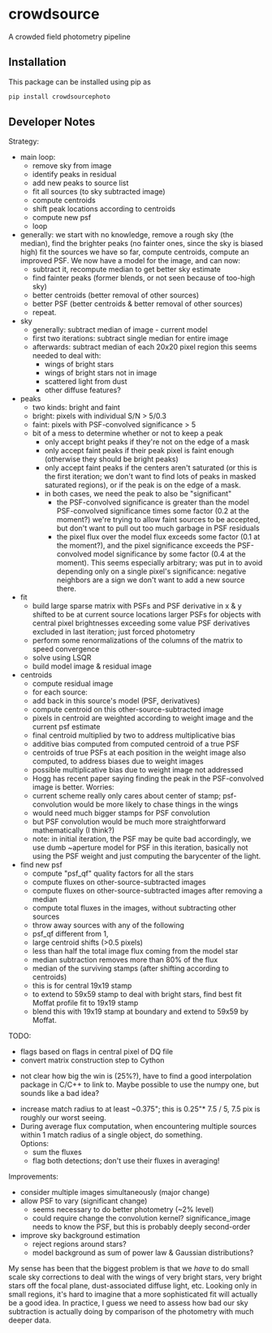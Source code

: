 # crowdsource

A crowded field photometry pipeline

## Installation

This package can be installed using pip as

```python
pip install crowdsourcephoto
```

## Developer Notes

Strategy:
  * main loop:
    - remove sky from image
    - identify peaks in residual
    - add new peaks to source list
    - fit all sources (to sky subtracted image)
    - compute centroids
    - shift peak locations according to centroids
    - compute new psf
    - loop
  * generally: we start with no knowledge, remove a rough sky (the median),
    find the brighter peaks (no fainter ones, since the sky is biased high)
    fit the sources we have so far, compute centroids, compute an improved
    PSF.  We now have a model for the image, and can now:
    - subtract it, recompute median to get better sky estimate
    - find fainter peaks (former blends, or not seen because of too-high sky)
    - better centroids (better removal of other sources)
    - better PSF (better centroids & better removal of other sources)
    - repeat.
  * sky
    - generally: subtract median of image - current model
    - first two iterations: subtract single median for entire image
    - afterwards: subtract median of each 20x20 pixel region
      this seems needed to deal with:
      - wings of bright stars
      - wings of bright stars not in image
      - scattered light from dust
      - other diffuse features?
  * peaks
    - two kinds: bright and faint
    - bright: pixels with individual S/N > 5/0.3
    - faint: pixels with PSF-convolved significance > 5
    - bit of a mess to determine whether or not to keep a peak
      - only accept bright peaks if they're not on the edge of a mask
      - only accept faint peaks if their peak pixel is faint enough
        (otherwise they should be bright peaks)
      - only accept faint peaks if the centers aren't saturated
        (or this is the first iteration; we don't want to find lots
         of peaks in masked saturated regions), or if the peak is on
         the edge of a mask.
      - in both cases, we need the peak to also be "significant"
        - the PSF-convolved significance is greater than the model
          PSF-convolved significance times some factor
          (0.2 at the moment?)
          we're trying to allow faint sources to be accepted, but
          don't want to pull out too much garbage in PSF residuals
        - the pixel flux over the model flux exceeds some factor
          (0.1 at the moment?), and the pixel significance exceeds
          the PSF-convolved model significance by some factor
          (0.4 at the moment).  This seems especially arbitrary; was
          put in to avoid depending only on a single pixel's
          significance: negative neighbors are a sign we don't want
          to add a new source there.
  * fit
    - build large sparse matrix with PSFs and PSF derivative in x & y
      shifted to be at current source locations
      larger PSFs for objects with central pixel brightnesses exceeding
      some value
      PSF derivatives excluded in last iteration; just forced photometry
    - perform some renormalizations of the columns of the matrix to
      speed convergence
    - solve using LSQR
    - build model image & residual image
  * centroids
    - compute residual image
    - for each source:
     - add back in this source's model (PSF, derivatives)
     - compute centroid on this other-source-subtracted image
     - pixels in centroid are weighted according to weight image and
       the current psf estimate
     - final centroid multiplied by two to address multiplicative bias
     - additive bias computed from computed centroid of a true PSF
     - centroids of true PSFs at each position in the weight image
       also computed, to address biases due to weight images
     - possible multiplicative bias due to weight image not addressed
     - Hogg has recent paper saying finding the peak in the PSF-convolved
       image is better.  Worries:
      - current scheme really only cares about center of stamp;
        psf-convolution would be more likely to chase things in the
        wings
      - would need much bigger stamps for PSF convolution
      - but PSF convolution would be much more straightforward
        mathematically (I think?)
      - note: in initial iteration, the PSF may be quite bad
        accordingly, we use dumb ~aperture model for PSF in this iteration,
        basically not using the PSF weight and just computing the barycenter
        of the light.
  * find new psf
    - compute "psf_qf" quality factors for all the stars
    - compute fluxes on other-source-subtracted images
    - compute fluxes on other-source-subtracted images after removing a
      median
    - compute total fluxes in the images, without subtracting other sources
    - throw away sources with any of the following
     - psf_qf different from 1,
     - large centroid shifts (>0.5 pixels)
     - less than half the total image flux coming from the model star
     - median subtraction removes more than 80% of the flux
    - median of the surviving stamps (after shifting according to centroids)
    - this is for central 19x19 stamp
    - to extend to 59x59 stamp to deal with bright stars, find best fit
      Moffat profile fit to 19x19 stamp
    - blend this with 19x19 stamp at boundary and extend to 59x59 by Moffat.


TODO:
 * flags based on flags in central pixel of DQ file
 * convert matrix construction step to Cython
  - not clear how big the win is (25%?), have to find a good interpolation package in C/C++ to link to.  Maybe possible to use the numpy one, but sounds like a bad idea?
 * increase match radius to at least ~0.375"; this is 0.25"* 7.5 / 5, 7.5 pix is roughly our worst seeing.
 * During average flux computation, when encountering multiple sources within 1 match radius of a single object, do something.  
   Options:
   - sum the fluxes
   - flag both detections; don't use their fluxes in averaging!

Improvements:
* consider multiple images simultaneously (major change)
* allow PSF to vary (significant change)
  - seems necessary to do better photometry (~2% level)
  - could require change the convolution kernel?  significance_image needs to know the PSF, but this is probably deeply second-order
* improve sky background estimation
  - reject regions around stars?
  - model background as sum of power law & Gaussian distributions?

My sense has been that the biggest problem is that we _have_ to do small scale sky corrections to deal with the wings of very bright stars, very bright stars off the focal plane, dust-associated diffuse light, etc.  Looking only in small regions, it's hard to imagine that a more sophisticated fit will actually be a good idea.  In practice, I guess we need to assess how bad our sky subtraction is actually doing by comparison of the photometry with much deeper data.
